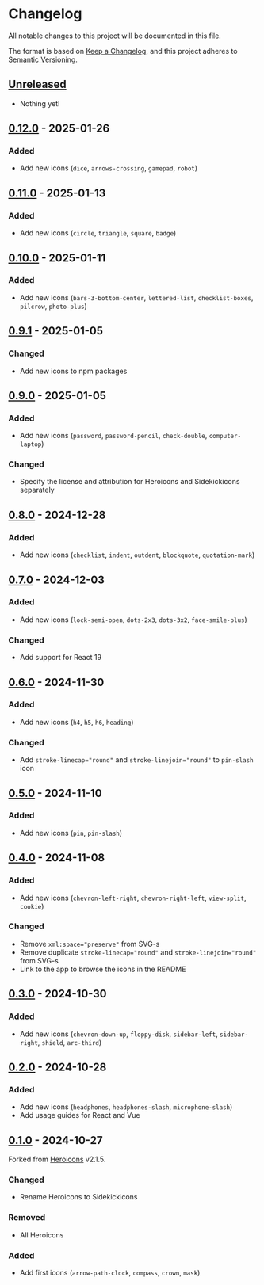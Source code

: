 # Changelog

All notable changes to this project will be documented in this file.

The format is based on [Keep a Changelog](https://keepachangelog.com/),
and this project adheres to [Semantic Versioning](https://semver.org/spec/v2.0.0.html).

## [Unreleased]

- Nothing yet!

## [0.12.0] - 2025-01-26

### Added

- Add new icons (`dice`, `arrows-crossing`, `gamepad`, `robot`)

## [0.11.0] - 2025-01-13

### Added

- Add new icons (`circle`, `triangle`, `square`, `badge`)

## [0.10.0] - 2025-01-11

### Added

- Add new icons (`bars-3-bottom-center`, `lettered-list`, `checklist-boxes`, `pilcrow`, `photo-plus`)

## [0.9.1] - 2025-01-05

### Changed

- Add new icons to npm packages

## [0.9.0] - 2025-01-05

### Added

- Add new icons (`password`, `password-pencil`, `check-double`, `computer-laptop`)

### Changed

- Specify the license and attribution for Heroicons and Sidekickicons separately

## [0.8.0] - 2024-12-28

### Added

- Add new icons (`checklist`, `indent`, `outdent`, `blockquote`, `quotation-mark`)

## [0.7.0] - 2024-12-03

### Added

- Add new icons (`lock-semi-open`, `dots-2x3`, `dots-3x2`, `face-smile-plus`)

### Changed

- Add support for React 19

## [0.6.0] - 2024-11-30

### Added

- Add new icons (`h4`, `h5`, `h6`, `heading`)

### Changed

- Add `stroke-linecap="round"` and `stroke-linejoin="round"` to `pin-slash` icon

## [0.5.0] - 2024-11-10

### Added

- Add new icons (`pin`, `pin-slash`)

## [0.4.0] - 2024-11-08

### Added

- Add new icons (`chevron-left-right`, `chevron-right-left`, `view-split`, `cookie`)

### Changed

- Remove `xml:space="preserve"` from SVG-s
- Remove duplicate `stroke-linecap="round"` and `stroke-linejoin="round"` from SVG-s
- Link to the app to browse the icons in the README

## [0.3.0] - 2024-10-30

### Added

- Add new icons (`chevron-down-up`, `floppy-disk`, `sidebar-left`, `sidebar-right`, `shield`, `arc-third`)

## [0.2.0] - 2024-10-28

### Added

- Add new icons (`headphones`, `headphones-slash`, `microphone-slash`)
- Add usage guides for React and Vue

## [0.1.0] - 2024-10-27

Forked from [Heroicons](https://github.com/tailwindlabs/heroicons) v2.1.5.

### Changed

- Rename Heroicons to Sidekickicons

### Removed

- All Heroicons

### Added

- Add first icons (`arrow-path-clock`, `compass`, `crown`, `mask`)

[unreleased]: https://github.com/ndri/sidekickicons/compare/v0.12.0...HEAD
[0.12.0]: https://github.com/ndri/sidekickicons/compare/v0.11.0...v0.12.0
[0.11.0]: https://github.com/ndri/sidekickicons/compare/v0.10.0...v0.11.0
[0.10.0]: https://github.com/ndri/sidekickicons/compare/v0.9.1...v0.10.0
[0.9.1]: https://github.com/ndri/sidekickicons/compare/v0.9.0...v0.9.1
[0.9.0]: https://github.com/ndri/sidekickicons/compare/v0.8.0...v0.9.0
[0.8.0]: https://github.com/ndri/sidekickicons/compare/v0.7.0...v0.8.0
[0.7.0]: https://github.com/ndri/sidekickicons/compare/v0.6.0...v0.7.0
[0.6.0]: https://github.com/ndri/sidekickicons/compare/v0.5.0...v0.6.0
[0.5.0]: https://github.com/ndri/sidekickicons/compare/v0.4.0...v0.5.0
[0.4.0]: https://github.com/ndri/sidekickicons/compare/v0.3.0...v0.4.0
[0.3.0]: https://github.com/ndri/sidekickicons/compare/v0.2.0...v0.3.0
[0.2.0]: https://github.com/ndri/sidekickicons/compare/v0.1.0...v0.2.0
[0.1.0]: https://github.com/ndri/sidekickicons/releases/tag/v0.1.0
